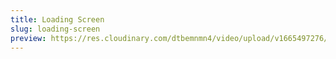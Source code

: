 ```yaml
---
title: Loading Screen
slug: loading-screen
preview: https://res.cloudinary.com/dtbemnmn4/video/upload/v1665497276/loading-screen_a32zcg.webm
---
```

